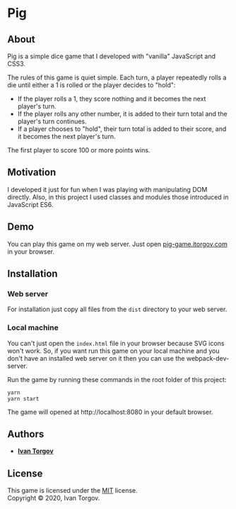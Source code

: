 # Pig

## About

Pig is a simple dice game that I developed with "vanilla" JavaScript and CSS3. 

The rules of this game is quiet simple.
Each turn, a player repeatedly rolls a die until either a 1 is rolled or the player decides to "hold":

* If the player rolls a 1, they score nothing and it becomes the next player's turn.
* If the player rolls any other number, it is added to their turn total and the player's turn continues.
* If a player chooses to "hold", their turn total is added to their score, and it becomes the next player's turn.

The first player to score 100 or more points wins.

## Motivation

I developed it just for fun when I was playing with manipulating DOM directly.
Also, in this project I used classes and modules those introduced in JavaScript ES6.

## Demo

You can play this game on my web server.
Just open [pig-game.itorgov.com](https://pig-game.itorgov.com) in your browser.

## Installation

### Web server

For installation just copy all files from the `dist` directory to your web server.

### Local machine

You can't just open the `index.html` file in your browser because SVG icons won't work.
So, if you want run this game on your local machine and you don't have an installed web server on it then you can use the webpack-dev-server.

Run the game by running these commands in the root folder of this project:

    yarn
    yarn start

The game will opened at http://localhost:8080 in your default browser.

## Authors

* [**Ivan Torgov**](https://itorgov.com)

## License

This game is licensed under the [MIT](https://github.com/itorgov/pig-game/blob/master/LICENSE) license.  
Copyright &copy; 2020, Ivan Torgov.